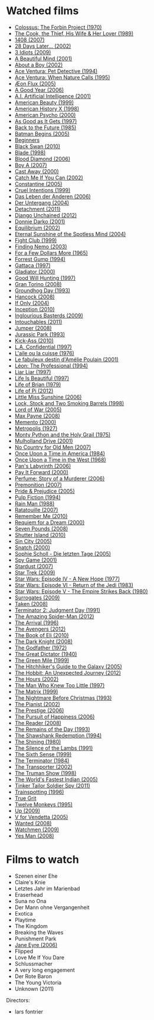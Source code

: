 Watched films
=============

- [Colossus: The Forbin Project (1970)](http://www.imdb.com/title/tt0064177/)
- [The Cook, the Thief, His Wife & Her Lover (1989)](http://www.imdb.com/title/tt0097108/)
- [1408 (2007)](http://www.imdb.com/title/tt0450385/)
- [28 Days Later... (2002)](http://www.imdb.com/title/tt0289043/)
- [3 Idiots (2009)](http://www.imdb.com/title/tt1187043/)
- [A Beautiful Mind (2001)](http://www.imdb.com/title/tt0268978/)
- [About a Boy (2002)](http://www.imdb.com/title/tt0276751/)
- [Ace Ventura: Pet Detective (1994)](http://www.imdb.com/title/tt0109040/)
- [Ace Ventura: When Nature Calls (1995)](http://www.imdb.com/title/tt0112281/)
- [Æon Flux (2005)](http://www.imdb.com/title/tt0402022/)
- [A Good Year (2006)](http://www.imdb.com/title/tt0401445/)
- [A.I. Artificial Intelligence (2001)](http://www.imdb.com/title/tt0212720/)
- [American Beauty (1999)](http://www.imdb.com/title/tt0169547/)
- [American History X (1998)](http://www.imdb.com/title/tt0120586/)
- [American Psycho (2000)](http://www.imdb.com/title/tt0144084/)
- [As Good as It Gets (1997)](http://www.imdb.com/title/tt0119822/)
- [Back to the Future (1985)](http://www.imdb.com/title/tt0088763/)
- [Batman Begins (2005)](http://www.imdb.com/title/tt0372784/)
- [Beginners](http://www.imdb.com/title/tt1532503/)
- [Black Swan (2010)](http://www.imdb.com/title/tt0947798/)
- [Blade (1998)](http://www.imdb.com/title/tt0120611/)
- [Blood Diamond (2006)](http://www.imdb.com/title/tt0450259/)
- [Boy A (2007)](http://www.imdb.com/title/tt1078188/)
- [Cast Away (2000)](http://www.imdb.com/title/tt0162222/)
- [Catch Me If You Can (2002)](http://www.imdb.com/title/tt0264464/)
- [Constantine (2005)](http://www.imdb.com/title/tt0360486/)
- [Cruel Intentions (1999)](http://www.imdb.com/title/tt0139134/)
- [Das Leben der Anderen (2006)](http://www.imdb.com/title/tt0405094/)
- [Der Untergang (2004)](http://www.imdb.com/title/tt0363163/)
- [Detachment (2011)](http://www.imdb.com/title/tt1683526/)
- [Django Unchained (2012)](http://www.imdb.com/title/tt1853728/)
- [Donnie Darko (2001)](http://www.imdb.com/title/tt0246578/)
- [Equilibrium (2002)](http://www.imdb.com/title/tt0238380/)
- [Eternal Sunshine of the Spotless Mind (2004)](http://www.imdb.com/title/tt0338013/)
- [Fight Club (1999)](http://www.imdb.com/title/tt0137523/)
- [Finding Nemo (2003)](http://www.imdb.com/title/tt0266543/)
- [For a Few Dollars More (1965)](http://www.imdb.com/title/tt0059578/)
- [Forrest Gump (1994)](http://www.imdb.com/title/tt0109830/)
- [Gattaca (1997)](http://www.imdb.com/title/tt0119177/)
- [Gladiator (2000)](http://www.imdb.com/title/tt0172495/)
- [Good Will Hunting (1997)](http://www.imdb.com/title/tt0119217/)
- [Gran Torino (2008)](http://www.imdb.com/title/tt1205489/)
- [Groundhog Day (1993)](http://www.imdb.com/title/tt0107048/)
- [Hancock (2008)](http://www.imdb.com/title/tt0448157/)
- [If Only (2004)](http://www.imdb.com/title/tt0332136/)
- [Inception (2010)](http://www.imdb.com/title/tt1375666/)
- [Inglourious Basterds (2009)](http://www.imdb.com/title/tt0361748/)
- [Intouchables (2011)](http://www.imdb.com/title/tt1675434/)
- [Jumper (2008)](http://www.imdb.com/title/tt0489099/)
- [Jurassic Park (1993)](http://www.imdb.com/title/tt0107290/)
- [Kick-Ass (2010)](http://www.imdb.com/title/tt1250777/)
- [L.A. Confidential (1997)](http://www.imdb.com/title/tt0119488/)
- [L'aile ou la cuisse (1976)](http://www.imdb.com/title/tt0074103/)
- [Le fabuleux destin d'Amélie Poulain (2001)](http://www.imdb.com/title/tt0211915/)
- [Léon: The Professional (1994)](http://www.imdb.com/title/tt0110413/)
- [Liar Liar (1997)](http://www.imdb.com/title/tt0119528/)
- [Life Is Beautiful (1997)](http://www.imdb.com/title/tt0118799/)
- [Life of Brian (1979)](http://www.imdb.com/title/tt0079470/)
- [Life of Pi (2012)](http://www.imdb.com/title/tt0454876/)
- [Little Miss Sunshine (2006)](http://www.imdb.com/title/tt0449059/)
- [Lock, Stock and Two Smoking Barrels (1998)](http://www.imdb.com/title/tt0120735/)
- [Lord of War (2005)](http://www.imdb.com/title/tt0399295/)
- [Max Payne (2008)](http://www.imdb.com/title/tt0467197/)
- [Memento (2000)](http://www.imdb.com/title/tt0209144/)
- [Metropolis (1927)](http://www.imdb.com/title/tt0017136/)
- [Monty Python and the Holy Grail (1975)](http://www.imdb.com/title/tt0071853/)
- [Mulholland Drive (2001)](http://www.imdb.com/title/tt0166924/)
- [No Country for Old Men (2007)](http://www.imdb.com/title/tt0477348/)
- [Once Upon a Time in America (1984)](http://www.imdb.com/title/tt0087843/)
- [Once Upon a Time in the West (1968)](http://www.imdb.com/title/tt0064116/)
- [Pan's Labyrinth (2006)](http://www.imdb.com/title/tt0457430/)
- [Pay It Forward (2000)](http://www.imdb.com/title/tt0223897/)
- [Perfume: Story of a Murderer (2006)](http://www.imdb.com/title/tt0396171/)
- [Premonition (2007)](http://www.imdb.com/title/tt0477071/)
- [Pride & Prejudice (2005)](http://www.imdb.com/title/tt0414387/)
- [Pulp Fiction (1994)](http://www.imdb.com/title/tt0110912/)
- [Rain Man (1988)](http://www.imdb.com/title/tt0095953/)
- [Ratatouille (2007)](http://www.imdb.com/title/tt0382932/)
- [Remember Me (2010)](http://www.imdb.com/title/tt1403981/)
- [Requiem for a Dream (2000)](http://www.imdb.com/title/tt0180093/)
- [Seven Pounds (2008)](http://www.imdb.com/title/tt0814314/)
- [Shutter Island (2010)](http://www.imdb.com/title/tt1130884/)
- [Sin City (2005)](http://www.imdb.com/title/tt0401792/)
- [Snatch (2000)](http://www.imdb.com/title/tt0208092/)
- [Sophie Scholl - Die letzten Tage (2005)](http://www.imdb.com/title/tt0426578/)
- [Spy Game (2001)](http://www.imdb.com/title/tt0266987/)
- [Stardust (2007)](http://www.imdb.com/title/tt0486655/)
- [Star Trek (2009)](http://www.imdb.com/title/tt0796366/)
- [Star Wars: Episode IV - A New Hope (1977)](http://www.imdb.com/title/tt0076759/)
- [Star Wars: Episode VI - Return of the Jedi (1983)](http://www.imdb.com/title/tt0086190/)
- [Star Wars: Episode V - The Empire Strikes Back (1980)](http://www.imdb.com/title/tt0080684/)
- [Surrogates (2009)](http://www.imdb.com/title/tt0986263/)
- [Taken (2008)](http://www.imdb.com/title/tt0936501/)
- [Terminator 2: Judgment Day (1991)](http://www.imdb.com/title/tt0103064/)
- [The Amazing Spider-Man (2012)](http://www.imdb.com/title/tt0948470/)
- [The Arrival (1996)](http://www.imdb.com/title/tt0115571/)
- [The Avengers (2012)](http://www.imdb.com/title/tt0848228/)
- [The Book of Eli (2010)](http://www.imdb.com/title/tt1037705/)
- [The Dark Knight (2008)](http://www.imdb.com/title/tt0468569/)
- [The Godfather (1972)](http://www.imdb.com/title/tt0068646/)
- [The Great Dictator (1940)](http://www.imdb.com/title/tt0032553/)
- [The Green Mile (1999)](http://www.imdb.com/title/tt0120689/)
- [The Hitchhiker's Guide to the Galaxy (2005)](http://www.imdb.com/title/tt0371724/)
- [The Hobbit: An Unexpected Journey (2012)](http://www.imdb.com/title/tt0903624/)
- [The Hours (2002)](http://www.imdb.com/title/tt0274558/)
- [The Man Who Knew Too Little (1997)](http://www.imdb.com/title/tt0120483/)
- [The Matrix (1999)](http://www.imdb.com/title/tt0133093/)
- [The Nightmare Before Christmas (1993)](http://www.imdb.com/title/tt0107688/)
- [The Pianist (2002)](http://www.imdb.com/title/tt0253474/)
- [The Prestige (2006)](http://www.imdb.com/title/tt0482571/)
- [The Pursuit of Happiness (2006)](http://www.imdb.com/title/tt0454921/)
- [The Reader (2008)](http://www.imdb.com/title/tt0976051/)
- [The Remains of the Day (1993)](http://www.imdb.com/title/tt0107943/)
- [The Shawshank Redemption (1994)](http://www.imdb.com/title/tt0111161/)
- [The Shining (1980)](http://www.imdb.com/title/tt0081505/)
- [The Silence of the Lambs (1991)](http://www.imdb.com/title/tt0102926/)
- [The Sixth Sense (1999)](http://www.imdb.com/title/tt0167404/)
- [The Terminator (1984)](http://www.imdb.com/title/tt0088247/)
- [The Transporter (2002)](http://www.imdb.com/title/tt0293662/)
- [The Truman Show (1998)](http://www.imdb.com/title/tt0120382/)
- [The World's Fastest Indian (2005)](http://www.imdb.com/title/tt0412080/)
- [Tinker Tailor Soldier Spy (2011)](http://www.imdb.com/title/tt1340800/)
- [Trainspotting (1996)](http://www.imdb.com/title/tt0117951/)
- [True Grit]()
- [Twelve Monkeys (1995)](http://www.imdb.com/title/tt0114746/)
- [Up (2009)](http://www.imdb.com/title/tt1049413/)
- [V for Vendetta (2005)](http://www.imdb.com/title/tt0434409/)
- [Wanted (2008)](http://www.imdb.com/title/tt0493464/)
- [Watchmen (2009)](http://www.imdb.com/title/tt0409459/)
- [Yes Man (2008)](http://www.imdb.com/title/tt1068680/)


Films to watch
==============

- Szenen einer Ehe
- Claire's Knie
- Letztes Jahr im Marienbad
- Eraserhead
- Suna no Ona
- Der Mann ohne Vergangenheit
- Exotica
- Playtime
- The Kingdom
- Breaking the Waves
- Punishment Park
- [Jane Eyre (2006)](http://www.imdb.com/title/tt0780362/)
- Flipped
- Love Me If You Dare
- Schlussmacher
- A very long engagement
- Der Rote Baron
- The Young Victoria
- Unknown (2011)

Directors:
- lars fontrier
